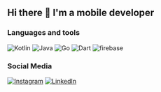## Hi there 👋 I'm a mobile developer

### Languages and tools
![Kotlin](https://img.shields.io/badge/-Kotlin-090909?style=for-the-badge&logo=kotlin&logoColor=white)
![Java](https://img.shields.io/badge/-Java-090909?style=for-the-badge&logo=openjdk&logoColor=white)
![Go](https://img.shields.io/badge/-Go-090909?style=for-the-badge&logo=Go&logoColor=white)
![Dart](https://img.shields.io/badge/-Dart-090909?style=for-the-badge&logo=dart&logoColor=white)
![firebase](https://img.shields.io/badge/-Firebase-090909?style=for-the-badge&logo=firebase&logoColor=white)

### Social Media
[![Instagram](https://img.shields.io/badge/-Instagram-090909?style=for-the-badge&logo=instagram&logoColor=white)](https://www.instagram.com/erogov86)
[![LinkedIn](https://img.shields.io/badge/-LinkedIn-090909?style=for-the-badge&logo=linkedin&logoColor=white)](https://www.linkedin.com/in/erogov86)

